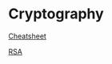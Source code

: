 # Cryptography

[Cheatsheet](Cryptograp%2011405/Cheatsheet%20104a8.md)

[RSA](Cryptograp%2011405/RSA%20f2a2b.md)